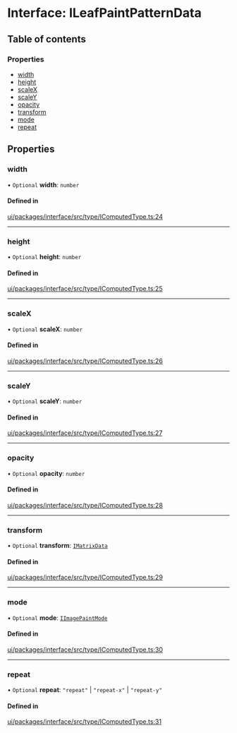 # Interface: ILeafPaintPatternData

## Table of contents

### Properties

- [width](ILeafPaintPatternData.md#width)
- [height](ILeafPaintPatternData.md#height)
- [scaleX](ILeafPaintPatternData.md#scalex)
- [scaleY](ILeafPaintPatternData.md#scaley)
- [opacity](ILeafPaintPatternData.md#opacity)
- [transform](ILeafPaintPatternData.md#transform)
- [mode](ILeafPaintPatternData.md#mode)
- [repeat](ILeafPaintPatternData.md#repeat)

## Properties

### width

• `Optional` **width**: `number`

#### Defined in

[ui/packages/interface/src/type/IComputedType.ts:24](https://github.com/leaferjs/leafer-ui/blob/d1253e2/packages/interface/src/type/IComputedType.ts#L24)

___

### height

• `Optional` **height**: `number`

#### Defined in

[ui/packages/interface/src/type/IComputedType.ts:25](https://github.com/leaferjs/leafer-ui/blob/d1253e2/packages/interface/src/type/IComputedType.ts#L25)

___

### scaleX

• `Optional` **scaleX**: `number`

#### Defined in

[ui/packages/interface/src/type/IComputedType.ts:26](https://github.com/leaferjs/leafer-ui/blob/d1253e2/packages/interface/src/type/IComputedType.ts#L26)

___

### scaleY

• `Optional` **scaleY**: `number`

#### Defined in

[ui/packages/interface/src/type/IComputedType.ts:27](https://github.com/leaferjs/leafer-ui/blob/d1253e2/packages/interface/src/type/IComputedType.ts#L27)

___

### opacity

• `Optional` **opacity**: `number`

#### Defined in

[ui/packages/interface/src/type/IComputedType.ts:28](https://github.com/leaferjs/leafer-ui/blob/d1253e2/packages/interface/src/type/IComputedType.ts#L28)

___

### transform

• `Optional` **transform**: [`IMatrixData`](IMatrixData.md)

#### Defined in

[ui/packages/interface/src/type/IComputedType.ts:29](https://github.com/leaferjs/leafer-ui/blob/d1253e2/packages/interface/src/type/IComputedType.ts#L29)

___

### mode

• `Optional` **mode**: [`IImagePaintMode`](../modules.md#iimagepaintmode)

#### Defined in

[ui/packages/interface/src/type/IComputedType.ts:30](https://github.com/leaferjs/leafer-ui/blob/d1253e2/packages/interface/src/type/IComputedType.ts#L30)

___

### repeat

• `Optional` **repeat**: ``"repeat"`` \| ``"repeat-x"`` \| ``"repeat-y"``

#### Defined in

[ui/packages/interface/src/type/IComputedType.ts:31](https://github.com/leaferjs/leafer-ui/blob/d1253e2/packages/interface/src/type/IComputedType.ts#L31)
